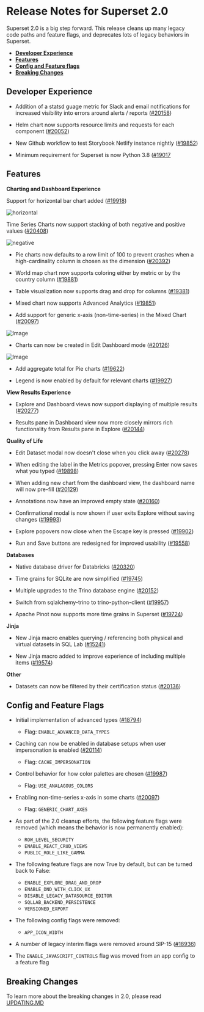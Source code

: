 <!--
Licensed to the Apache Software Foundation (ASF) under one
or more contributor license agreements.  See the NOTICE file
distributed with this work for additional information
regarding copyright ownership.  The ASF licenses this file
to you under the Apache License, Version 2.0 (the
"License"); you may not use this file except in compliance
with the License.  You may obtain a copy of the License at

  http://www.apache.org/licenses/LICENSE-2.0

Unless required by applicable law or agreed to in writing,
software distributed under the License is distributed on an
"AS IS" BASIS, WITHOUT WARRANTIES OR CONDITIONS OF ANY
KIND, either express or implied.  See the License for the
specific language governing permissions and limitations
under the License.
-->

# Release Notes for Superset 2.0

Superset 2.0 is a big step forward. This release cleans up many legacy code paths and feature flags, and deprecates lots of legacy behaviors in Superset.

- [**Developer Experience**](#developer-experience)
- [**Features**](#features)
- [**Config and Feature flags**](#config-and-feature-flags)
- [**Breaking Changes**](#breaking-changes)

## Developer Experience

- Addition of a statsd guage metric for Slack and email notifications for increased visibility into errors around alerts / reports ([#20158](https://github.com/apache/superset/pull/20136))

- Helm chart now supports resource limits and requests for each component ([#20052](https://github.com/apache/superset/pull/20052))

- New Github workflow to test Storybook Netlify instance nightly ([#19852](https://github.com/apache/superset/pull/19852))

- Minimum requirement for Superset is now Python 3.8 ([#19017](https://github.com/apache/superset/pull/19017)

## Features

**Charting and Dashboard Experience**

Support for horizontal bar chart added ([#19918](https://github.com/apache/superset/pull/19918))

![horizontal](https://user-images.githubusercontent.com/11830681/166248149-4946388a-5051-4d13-a516-50a81e9b5be3.png)

Time Series Charts now support stacking of both negative and positive values ([#20408](https://github.com/apache/superset/pull/20408))

![negative](https://user-images.githubusercontent.com/15073128/174057996-52255bfe-60c3-4727-be99-e328c124e439.png)

- Pie charts now defaults to a row limit of 100 to prevent crashes when a high-cardinality column is chosen as the dimension ([#20392](https://github.com/apache/superset/pull/20392))

- World map chart now supports coloring either by metric or by the country column ([#19881](https://github.com/apache/superset/pull/19881))

- Table visualization now supports drag and drop for columns ([#19381](https://github.com/apache/superset/pull/19381))

- Mixed chart now supports Advanced Analytics ([#19851](https://github.com/apache/superset/pull/19851))

- Add support for generic x-axis (non-time-series) in the Mixed Chart ([#20097](https://github.com/apache/superset/pull/20097))

![Image](https://user-images.githubusercontent.com/33317356/168807749-b021c04c-8902-4b4f-a7a4-f21544fb678e.png)

- Charts can now be created in Edit Dashboard mode ([#20126](https://github.com/apache/superset/pull/20126))

![Image](https://user-images.githubusercontent.com/15073128/169251205-2c0f36bb-17e0-4549-aa84-66a58a377603.png)

- Add aggregate total for Pie charts ([#19622](https://github.com/apache/superset/pull/19622))

- Legend is now enabled by default for relevant charts ([#19927](https://github.com/apache/superset/pull/19622))

**View Results Experience**

- Explore and Dashboard views now support displaying of multiple results ([#20277](https://github.com/apache/superset/pull/20277))

- Results pane in Dashboard view now more closely mirrors rich functionality from Results pane in Explore ([#20144](https://github.com/apache/superset/pull/20144))


**Quality of Life**

- Edit Dataset modal now doesn't close when you click away ([#20278](https://github.com/apache/superset/pull/20278))

- When editing the label in the Metrics popover, pressing Enter now saves what you typed ([#19898](https://github.com/apache/superset/pull/19898))

- When adding new chart from the dashboard view, the dashboard name will now pre-fill ([#20129](https://github.com/apache/superset/pull/20129))

- Annotations now have an improved empty state ([#20160](https://github.com/apache/superset/pull/20160))

- Confirmational modal is now shown if user exits Explore without saving changes ([#19993](https://github.com/apache/superset/pull/19993))

- Explore popovers now close when the Escape key is pressed ([#19902](https://github.com/apache/superset/pull/19902))

- Run and Save buttons are redesigned for improved usability ([#19558](https://github.com/apache/superset/pull/19558))

**Databases**

- Native database driver for Databricks ([#20320](https://github.com/apache/superset/pull/20320))

- Time grains for SQLite are now simplified ([#19745](https://github.com/apache/superset/pull/19745/files))

- Multiple upgrades to the Trino database engine ([#20152](https://github.com/apache/superset/pull/20152))

- Switch from sqlalchemy-trino to trino-python-client ([#19957](https://github.com/apache/superset/pull/19957))

- Apache Pinot now supports more time grains in Superset ([#19724](https://github.com/apache/superset/pull/19724))

**Jinja**

- New Jinja macro enables querying / referencing both physical and virtual datasets in SQL Lab ([#15241](https://github.com/apache/superset/pull/15241))

- New Jinja macro added to improve experience of including multiple items ([#19574](https://github.com/apache/superset/pull/18936))

**Other**

- Datasets can now be filtered by their certification status ([#20136](https://github.com/apache/superset/pull/20136))


## Config and Feature Flags

- Initial implementation of advanced types ([#18794](https://github.com/apache/superset/pull/18794))
	- Flag: `ENABLE_ADVANCED_DATA_TYPES`

- Caching can now be enabled in database setups when user impersonation is enabled ([#20114](https://github.com/apache/superset/pull/20114))
	- Flag: `CACHE_IMPERSONATION`

- Control behavior for how color palettes are chosen ([#19987](https://github.com/apache/superset/pull/19987))
	- Flag: `USE_ANALAGOUS_COLORS`

- Enabling non-time-series x-axis in some charts ([#20097](https://github.com/apache/superset/pull/20097))
	- Flag: `GENERIC_CHART_AXES`

- As part of the 2.0 cleanup efforts, the following feature flags were removed (which means the behavior is now permanently enabled):
	- `ROW_LEVEL_SECURITY`
	- `ENABLE_REACT_CRUD_VIEWS`
	- `PUBLIC_ROLE_LIKE_GAMMA`

- The following feature flags are now True by default, but can be turned back to False:
	- `ENABLE_EXPLORE_DRAG_AND_DROP`
	- `ENABLE_DND_WITH_CLICK_UX`
	- `DISABLE_LEGACY_DATASOURCE_EDITOR`
	- `SQLLAB_BACKEND_PERSISTENCE`
	- `VERSIONED_EXPORT`

- The following config flags were removed:
	- `APP_ICON_WIDTH`

- A number of legacy interim flags were removed around SIP-15 ([#18936](https://github.com/apache/superset/pull/18936))

- The `ENABLE_JAVASCRIPT_CONTROLS` flag was moved from an app config to a feature flag

## Breaking Changes

To learn more about the breaking changes in 2.0, please read [UPDATING.MD](https://github.com/apache/superset/blob/master/UPDATING.md)
